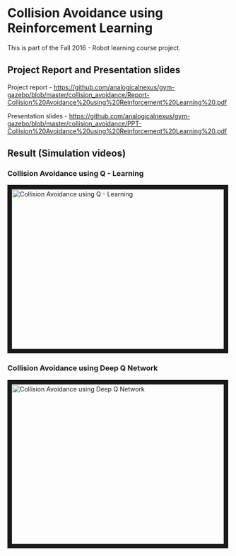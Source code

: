 # Collision Avoidance using Reinforcement Learning

This is part of the Fall 2016 - Robot learning course project. 

## Project Report and Presentation slides

Project report -  https://github.com/analogicalnexus/gym-gazebo/blob/master/collision_avoidance/Report-Collision%20Avoidance%20using%20Reinforcement%20Learning%20.pdf

Presentation slides - https://github.com/analogicalnexus/gym-gazebo/blob/master/collision_avoidance/PPT-Collision%20Avoidance%20using%20Reinforcement%20Learning%20.pdf

## Result (Simulation videos) 

### Collision Avoidance using Q - Learning 
<a href="http://www.youtube.com/watch?feature=player_embedded&v=9dVvnyUN0EQ
" target="_blank"><img src="http://img.youtube.com/vi/9dVvnyUN0EQ/0.jpg" 
alt="Collision Avoidance using Q - Learning " width="480" height="360" border="10" /></a>

### Collision Avoidance using Deep Q Network 
<a href="http://www.youtube.com/watch?feature=player_embedded&v=u8w3MB4vGj8
" target="_blank"><img src="http://img.youtube.com/vi/u8w3MB4vGj8/0.jpg" 
alt="Collision Avoidance using Deep Q Network " width="480" height="360" border="10" /></a>

